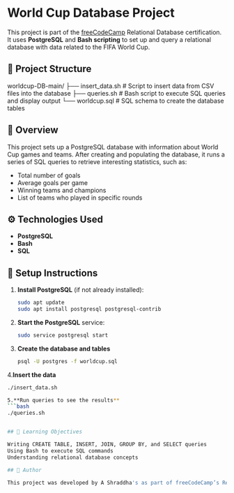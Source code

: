 # World Cup Database Project

This project is part of the [freeCodeCamp](https://www.freecodecamp.org/) Relational Database certification. It uses **PostgreSQL** and **Bash scripting** to set up and query a relational database with data related to the FIFA World Cup.

## 📁 Project Structure

worldcup-DB-main/
├── insert_data.sh # Script to insert data from CSV files into the database
├── queries.sh # Bash script to execute SQL queries and display output
└── worldcup.sql # SQL schema to create the database tables


## 📝 Overview

This project sets up a PostgreSQL database with information about World Cup games and teams. After creating and populating the database, it runs a series of SQL queries to retrieve interesting statistics, such as:

- Total number of goals
- Average goals per game
- Winning teams and champions
- List of teams who played in specific rounds

## ⚙️ Technologies Used

- **PostgreSQL**
- **Bash**
- **SQL**

## 🚀 Setup Instructions

1. **Install PostgreSQL** (if not already installed):
   ```bash
   sudo apt update
   sudo apt install postgresql postgresql-contrib

2. **Start the PostgreSQL** service:
   ```bash
   sudo service postgresql start

3. **Create the database and tables**
   ```bash
   psql -U postgres -f worldcup.sql

4.**Insert the data**
   ```bash
   ./insert_data.sh

5.**Run queries to see the results**
   ```bash
   ./queries.sh


## 🧠 Learning Objectives

Writing CREATE TABLE, INSERT, JOIN, GROUP BY, and SELECT queries
Using Bash to execute SQL commands
Understanding relational database concepts

## 📌 Author

This project was developed by A Shraddha's as part of freeCodeCamp’s Relational Database Certification.


